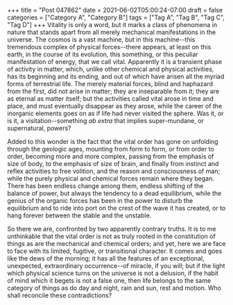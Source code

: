 +++
title = "Post 047862"
date = 2021-06-02T05:00:24-07:00
draft = false
categories = ["Category A", "Category B"]
tags = ["Tag A", "Tag B", "Tag C", "Tag D"]
+++
Vitality is only a word, but it marks a class of phenomena in nature that stands apart from all merely mechanical manifestations in the universe. The cosmos is a vast machine, but in this machine--this tremendous complex of physical forces--there appears, at least on this earth, in the course of its evolution, this something, or this peculiar manifestation of energy, that we call vital. Apparently it is a transient phase of activity in matter, which, unlike other chemical and physical activities, has its beginning and its ending, and out of which have arisen all the myriad forms of terrestrial life. The merely material forces, blind and haphazard from the first, did not arise in matter; they are inseparable from it; they are as eternal as matter itself; but the activities called vital arose in time and place, and must eventually disappear as they arose, while the career of the inorganic elements goes on as if life had never visited the sphere. Was it, or is it, a visitation--something _ab extra_ that implies super-mundane, or supernatural, powers?

Added to this wonder is the fact that the vital order has gone on unfolding through the geologic ages, mounting from form to form, or from order to order, becoming more and more complex, passing from the emphasis of size of body, to the emphasis of size of brain, and finally from instinct and reflex activities to free volition, and the reason and consciousness of man; while the purely physical and chemical forces remain where they began. There has been endless change among them, endless shifting of the balance of power, but always the tendency to a dead equilibrium, while the genius of the organic forces has been in the power to disturb the equilibrium and to ride into port on the crest of the wave it has created, or to hang forever between the stable and the unstable.

So there we are, confronted by two apparently contrary truths. It is to me unthinkable that the vital order is not as truly rooted in the constitution of things as are the mechanical and chemical orders; and yet, here we are face to face with its limited, fugitive, or transitional character. It comes and goes like the dews of the morning; it has all the features of an exceptional, unexpected, extraordinary occurrence--of miracle, if you will; but if the light which physical science turns on the universe is not a delusion, if the habit of mind which it begets is not a false one, then life belongs to the same category of things as do day and night, rain and sun, rest and motion. Who shall reconcile these contradictions?
